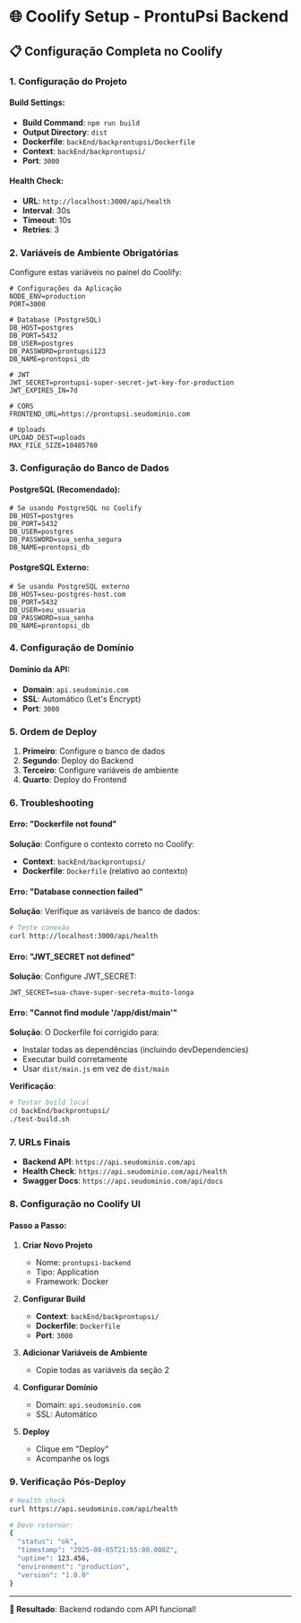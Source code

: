 # 🌐 Coolify Setup - ProntuPsi Backend

## 📋 Configuração Completa no Coolify

### **1. Configuração do Projeto**

#### **Build Settings:**
- **Build Command**: `npm run build`
- **Output Directory**: `dist`
- **Dockerfile**: `backEnd/backprontupsi/Dockerfile`
- **Context**: `backEnd/backprontupsi/`
- **Port**: `3000`

#### **Health Check:**
- **URL**: `http://localhost:3000/api/health`
- **Interval**: 30s
- **Timeout**: 10s
- **Retries**: 3

### **2. Variáveis de Ambiente Obrigatórias**

Configure estas variáveis no painel do Coolify:

```env
# Configurações da Aplicação
NODE_ENV=production
PORT=3000

# Database (PostgreSQL)
DB_HOST=postgres
DB_PORT=5432
DB_USER=postgres
DB_PASSWORD=prontupsi123
DB_NAME=prontopsi_db

# JWT
JWT_SECRET=prontupsi-super-secret-jwt-key-for-production
JWT_EXPIRES_IN=7d

# CORS
FRONTEND_URL=https://prontupsi.seudominio.com

# Uploads
UPLOAD_DEST=uploads
MAX_FILE_SIZE=10485760
```

### **3. Configuração do Banco de Dados**

#### **PostgreSQL (Recomendado):**
```env
# Se usando PostgreSQL no Coolify
DB_HOST=postgres
DB_PORT=5432
DB_USER=postgres
DB_PASSWORD=sua_senha_segura
DB_NAME=prontopsi_db
```

#### **PostgreSQL Externo:**
```env
# Se usando PostgreSQL externo
DB_HOST=seu-postgres-host.com
DB_PORT=5432
DB_USER=seu_usuario
DB_PASSWORD=sua_senha
DB_NAME=prontopsi_db
```

### **4. Configuração de Domínio**

#### **Domínio da API:**
- **Domain**: `api.seudominio.com`
- **SSL**: Automático (Let's Encrypt)
- **Port**: `3000`

### **5. Ordem de Deploy**

1. **Primeiro**: Configure o banco de dados
2. **Segundo**: Deploy do Backend
3. **Terceiro**: Configure variáveis de ambiente
4. **Quarto**: Deploy do Frontend

### **6. Troubleshooting**

#### **Erro: "Dockerfile not found"**
**Solução**: Configure o contexto correto no Coolify:
- **Context**: `backEnd/backprontupsi/`
- **Dockerfile**: `Dockerfile` (relativo ao contexto)

#### **Erro: "Database connection failed"**
**Solução**: Verifique as variáveis de banco de dados:
```bash
# Teste conexão
curl http://localhost:3000/api/health
```

#### **Erro: "JWT_SECRET not defined"**
**Solução**: Configure JWT_SECRET:
```env
JWT_SECRET=sua-chave-super-secreta-muito-longa
```

#### **Erro: "Cannot find module '/app/dist/main'"**
**Solução**: O Dockerfile foi corrigido para:
- Instalar todas as dependências (incluindo devDependencies)
- Executar build corretamente
- Usar `dist/main.js` em vez de `dist/main`

**Verificação**:
```bash
# Testar build local
cd backEnd/backprontupsi/
./test-build.sh
```

### **7. URLs Finais**

- **Backend API**: `https://api.seudominio.com/api`
- **Health Check**: `https://api.seudominio.com/api/health`
- **Swagger Docs**: `https://api.seudominio.com/api/docs`

### **8. Configuração no Coolify UI**

#### **Passo a Passo:**

1. **Criar Novo Projeto**
   - Nome: `prontupsi-backend`
   - Tipo: Application
   - Framework: Docker

2. **Configurar Build**
   - **Context**: `backEnd/backprontupsi/`
   - **Dockerfile**: `Dockerfile`
   - **Port**: `3000`

3. **Adicionar Variáveis de Ambiente**
   - Copie todas as variáveis da seção 2

4. **Configurar Domínio**
   - Domain: `api.seudominio.com`
   - SSL: Automático

5. **Deploy**
   - Clique em "Deploy"
   - Acompanhe os logs

### **9. Verificação Pós-Deploy**

```bash
# Health check
curl https://api.seudominio.com/api/health

# Deve retornar:
{
  "status": "ok",
  "timestamp": "2025-08-05T21:55:00.000Z",
  "uptime": 123.456,
  "environment": "production",
  "version": "1.0.0"
}
```

---

**🎯 Resultado**: Backend rodando com API funcional!